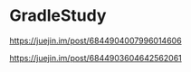 # GradleStudy




https://juejin.im/post/6844904007996014606


https://juejin.im/post/6844903604642562061